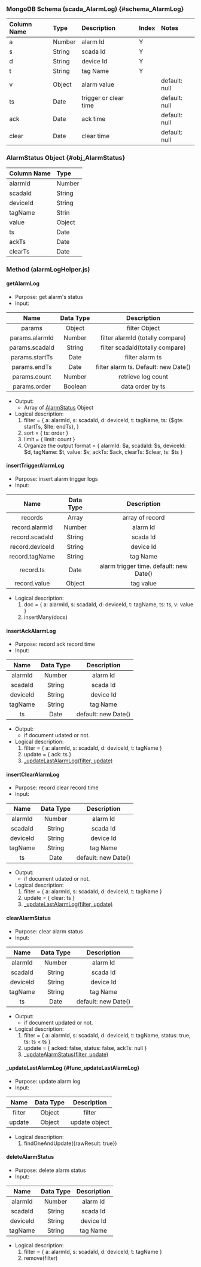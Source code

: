 ### MongoDB Schema \(scada\_AlarmLog\) {#schema_AlarmLog}

| Column Name | Type | Description | Index | Notes |
| :--- | :--- | :--- | :--- | :--- |
| a | Number | alarm Id | Y ||
| s | String | scada Id | Y ||
| d | String | device Id | Y ||
| t | String | tag Name | Y ||
| v | Object | alarm value || default: null |
| ts | Date | trigger or clear time || default: null |
| ack | Date | ack time || default: null|
| clear | Date | clear time || default: null|

### AlarmStatus Object {#obj_AlarmStatus}
| Column Name | Type |
| :--- | :--- |
| alarmId | Number |
| scadaId | String |
| deviceId | String |
| tagName | Strin
| value | Object |
| ts | Date |
| ackTs | Date |
| clearTs | Date|

### Method (alarmLogHelper.js)
#### getAlarmLog
* Purpose: get alarm's status
* Input:

| Name | Data Type | Description |
| :---: | :---: | :---: |
| params | Object | filter Object |
| params.alarmId | Number | filter alarmId (totally compare) |
| params.scadaId | String | filter scadaId(totally compare) |
| params.startTs | Date | filter alarm ts |
| params.endTs | Date | filter alarm ts. Default: new Date()|
| params.count | Number | retrieve log count|
| params.order | Boolean | data order by ts |

* Output:
  * Array of [AlarmStatus](#obj_AlarmStatus) Object
* Logical description:
  1. filter = {
    a: alarmId,
    s: scadaId,
    d: deviceId,
    t: tagName,
    ts: {$gte: startTs, $lte: endTs},
    }
  2. sort = {
    ts: order
    }
  3. limit = {
    limit: count
    }
  2. Organize the output format = {
    alarmId: $a,
    scadaId: $s,
    deviceId: $d,
    tagName: $t,
    value: $v,
    ackTs: $ack,
    clearTs: $clear,
    ts: $ts
    }
    
#### insertTriggerAlarmLog
* Purpose: insert alarm trigger logs
* Input:

| Name | Data Type | Description |
| :---: | :---: | :---: |
| records | Array | array of record |
| record.alarmId | Number | alarm Id |
| record.scadaId | String | scada Id |
| record.deviceId | String | device Id |
| record.tagName | String | tag Name |
| record.ts | Date | alarm trigger time. default: new Date() |
| record.value | Object | tag value |

* Logical description:
  1. doc = {
    a: alarmId,
    s: scadaId,
    d: deviceId,
    t: tagName,
    ts: ts,
    v: value
    }
  2. insertMany(docs)

#### insertAckAlarmLog
* Purpose: record ack record time
* Input:

| Name | Data Type | Description |
| :---: | :---: | :---: |
| alarmId | Number | alarm Id |
| scadaId | String | scada Id |
| deviceId | String | device Id |
| tagName | String | tag Name |
| ts | Date | default: new Date() |
* Output:
  * if document udated or not.
* Logical description:
  1. filter = {
    a: alarmId,
    s: scadaId,
    d: deviceId,
    t: tagName
    }
  2. update = {
    ack: ts
    }
  3. [_updateLastAlarmLog(filter, update)](#func_updateLastAlarmLog)

#### insertClearAlarmLog
* Purpose: record clear record time
* Input:

| Name | Data Type | Description |
| :---: | :---: | :---: |
| alarmId | Number | alarm Id |
| scadaId | String | scada Id |
| deviceId | String | device Id |
| tagName | String | tag Name |
| ts | Date | default: new Date() |
* Output:
  * if document udated or not.
* Logical description:
  1. filter = {
    a: alarmId,
    s: scadaId,
    d: deviceId,
    t: tagName
    }
  2. update = {
    clear: ts
    }
  3. [_updateLastAlarmLog(filter, update)](#func_updateLastAlarmLog)

#### clearAlarmStatus
* Purpose: clear alarm status
* Input:

| Name | Data Type | Description |
| :---: | :---: | :---: |
| alarmId | Number | alarm Id |
| scadaId | String | scada Id |
| deviceId | String | device Id |
| tagName | String | tag Name |
| ts | Date | default: new Date() |
* Output:
  * if document updated or not.
* Logical description:
  1. filter = {
    a: alarmId,
    s: scadaId,
    d: deviceId,
    t: tagName,
    status: true,
    ts: ts < ts
    }
  2. update = {
    acked: false,
    status: false,
    ackTs: null
    }
  3. [_updateAlarmStatus(filter, update)](#func_updateAlarmStatus)

#### _updateLastAlarmLog {#func_updateLastAlarmLog}
* Purpose: update alarm log
* Input:

| Name | Data Type | Description |
| :---: | :---: | :---: |
| filter | Object | filter |
| update | Object | update object |

* Logical description:
  1. findOneAndUpdate({rawResult: true})

#### deleteAlarmStatus
* Purpose: delete alarm status
* Input:

| Name | Data Type | Description |
| :---: | :---: | :---: |
| alarmId | Number | alarm Id |
| scadaId | String | scada Id |
| deviceId | String | device Id |
| tagName | String | tag Name |

* Logical description:
  1. filter = {
    a: alarmId,
    s: scadaId,
    d: deviceId,
    t: tagName
    }
  2. remove(filter)


